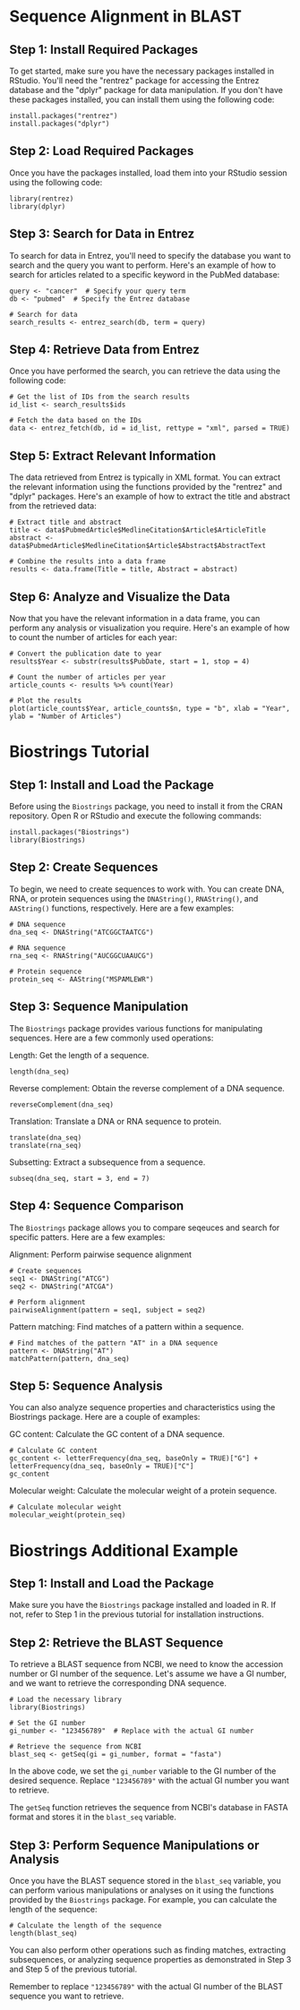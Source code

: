 # Sequence Alignment in BLAST
## Step 1: Install Required Packages
To get started, make sure you have the necessary packages installed in RStudio. You'll need the "rentrez" package for accessing the Entrez database and the "dplyr" package for data manipulation. If you don't have these packages installed, you can install them using the following code:

```
install.packages("rentrez")
install.packages("dplyr")
```

## Step 2: Load Required Packages
Once you have the packages installed, load them into your RStudio session using the following code:

```
library(rentrez)
library(dplyr)
```

## Step 3: Search for Data in Entrez
To search for data in Entrez, you'll need to specify the database you want to search and the query you want to perform. Here's an example of how to search for articles related to a specific keyword in the PubMed database:

```
query <- "cancer"  # Specify your query term
db <- "pubmed"  # Specify the Entrez database

# Search for data
search_results <- entrez_search(db, term = query)
```

## Step 4: Retrieve Data from Entrez
Once you have performed the search, you can retrieve the data using the following code:

```
# Get the list of IDs from the search results
id_list <- search_results$ids

# Fetch the data based on the IDs
data <- entrez_fetch(db, id = id_list, rettype = "xml", parsed = TRUE)
```

## Step 5: Extract Relevant Information
The data retrieved from Entrez is typically in XML format. You can extract the relevant information using the functions provided by the "rentrez" and "dplyr" packages. Here's an example of how to extract the title and abstract from the retrieved data:

```
# Extract title and abstract
title <- data$PubmedArticle$MedlineCitation$Article$ArticleTitle
abstract <- data$PubmedArticle$MedlineCitation$Article$Abstract$AbstractText

# Combine the results into a data frame
results <- data.frame(Title = title, Abstract = abstract)
```

## Step 6: Analyze and Visualize the Data
Now that you have the relevant information in a data frame, you can perform any analysis or visualization you require. Here's an example of how to count the number of articles for each year:

```
# Convert the publication date to year
results$Year <- substr(results$PubDate, start = 1, stop = 4)

# Count the number of articles per year
article_counts <- results %>% count(Year)

# Plot the results
plot(article_counts$Year, article_counts$n, type = "b", xlab = "Year", ylab = "Number of Articles")
```

# Biostrings Tutorial

## Step 1: Install and Load the Package
Before using the ```Biostrings``` package, you need to install it from the CRAN repository. Open R or RStudio and execute the following commands:
```
install.packages("Biostrings")
library(Biostrings)
```
## Step 2: Create Sequences
To begin, we need to create sequences to work with. You can create DNA, RNA, or protein sequences using the ```DNAString()```, ```RNAString()```, and ```AAString()``` functions, respectively. Here are a few examples:
```
# DNA sequence
dna_seq <- DNAString("ATCGGCTAATCG")

# RNA sequence
rna_seq <- RNAString("AUCGGCUAAUCG")

# Protein sequence
protein_seq <- AAString("MSPAMLEWR")
```
## Step 3: Sequence Manipulation
The ```Biostrings``` package provides various functions for manipulating sequences. Here are a few commonly used operations:

Length: Get the length of a sequence.
```
length(dna_seq)
```
Reverse complement: Obtain the reverse complement of a DNA sequence.
```
reverseComplement(dna_seq)
```
Translation: Translate a DNA or RNA sequence to protein.
```
translate(dna_seq)
translate(rna_seq)
```
Subsetting: Extract a subsequence from a sequence.
```
subseq(dna_seq, start = 3, end = 7)
```
## Step 4: Sequence Comparison
The ```Biostrings``` package allows you to compare seqeuces and search for specific patters. Here are a few examples:

Alignment: Perform pairwise sequence alignment
```
# Create sequences
seq1 <- DNAString("ATCG")
seq2 <- DNAString("ATCGA")

# Perform alignment
pairwiseAlignment(pattern = seq1, subject = seq2)
```
Pattern matching: Find matches of a pattern within a sequence.
```
# Find matches of the pattern "AT" in a DNA sequence
pattern <- DNAString("AT")
matchPattern(pattern, dna_seq)
```
## Step 5: Sequence Analysis
You can also analyze sequence properties and characteristics using the Biostrings package. Here are a couple of examples:

GC content: Calculate the GC content of a DNA sequence.
```
# Calculate GC content
gc_content <- letterFrequency(dna_seq, baseOnly = TRUE)["G"] + letterFrequency(dna_seq, baseOnly = TRUE)["C"]
gc_content
```
Molecular weight: Calculate the molecular weight of a protein sequence.
```
# Calculate molecular weight
molecular_weight(protein_seq)
```
# Biostrings Additional Example
## Step 1: Install and Load the Package
Make sure you have the `Biostrings` package installed and loaded in R. If not, refer to Step 1 in the previous tutorial for installation instructions.

## Step 2: Retrieve the BLAST Sequence
To retrieve a BLAST sequence from NCBI, we need to know the accession number or GI number of the sequence. Let's assume we have a GI number, and we want to retrieve the corresponding DNA sequence.

```
# Load the necessary library
library(Biostrings)

# Set the GI number
gi_number <- "123456789"  # Replace with the actual GI number

# Retrieve the sequence from NCBI
blast_seq <- getSeq(gi = gi_number, format = "fasta")
```

In the above code, we set the `gi_number` variable to the GI number of the desired sequence. Replace `"123456789"` with the actual GI number you want to retrieve.

The `getSeq` function retrieves the sequence from NCBI's database in FASTA format and stores it in the `blast_seq` variable.

## Step 3: Perform Sequence Manipulations or Analysis
Once you have the BLAST sequence stored in the `blast_seq` variable, you can perform various manipulations or analyses on it using the functions provided by the `Biostrings` package. For example, you can calculate the length of the sequence:

```
# Calculate the length of the sequence
length(blast_seq)
```

You can also perform other operations such as finding matches, extracting subsequences, or analyzing sequence properties as demonstrated in Step 3 and Step 5 of the previous tutorial.

Remember to replace `"123456789"` with the actual GI number of the BLAST sequence you want to retrieve.
